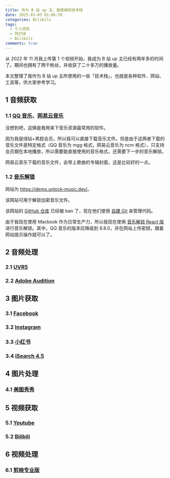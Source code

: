 ```yaml
---
title: 作为 B 站 up 主，我使用的技术栈
date: 2025-03-03 01:06:59
categories: Bilibili
tags:
  - 个人项目
  - 苏打绿
  - Bilibili
comments: true
---
```


从 2022 年 11 月我上传第 1 个视频开始，我成为 B 站 up 主已经有两年多的时间了。期间也拥有了两千粉丝，并收获了二十多万的播放量。

本文整理了我作为 B 站 up 主所使用的一些「技术栈」，也就是各种软件、网站、工具等，供大家参考学习。

<!-- more -->

## 1 音频获取

### 1.1 [QQ 音乐](https://y.qq.com)、[网易云音乐](https://music.163.com/)

没想到吧，这俩是我用来下音乐资源最常用的软件。

因为我是绿钻+黑胶会员，所以我可以直接下载音乐文件。但是由于这两者下载的音乐文件是特定格式（QQ 音乐为 mgg 格式，网易云音乐为 ncm 格式），只支持会员期在本地播放，所以需要能直接使用的音乐格式，还需要下一步的音乐解锁。

网易云音乐下载的音乐文件，会带上歌曲的专辑封面，这是比较好的一点。

### 1.2 [音乐解锁](https://demo.unlock-music.dev/)

网站为 <https://demo.unlock-music.dev/>。

该网站可用于解锁加密音乐文件。

该网站的 [GitHub 仓库](https://github.com/unlock-music/unlock-music) 已经被 ban 了，现在他们使用 [自建 Git](https://git.unlock-music.dev/um) 来管理代码。

由于我现在使用 Macbook 作为日常生产力，所以我现在使用 [音乐解锁 React 版](https://um-react.netlify.app/) 进行音乐解锁。其中，QQ 音乐的版本应降级到 8.8.0，并在网站上传密钥，跟着网站提示操作就可以了。

## 2 音频处理

### 2.1 [UVR5](https://github.com/Anjok07/ultimatevocalremovergui)

### 2.2 [Adobe Audition](https://www.adobe.com/products/audition.html)

## 3 图片获取

### 3.1 [Facebook](https://www.facebook.com/)

### 3.2 [Instagram](https://www.instagram.com/)

### 3.3 [小红书](https://www.xiaohongshu.com/)

### 3.4 [iSearch 4.5](https://i.oppsu.cn/)

## 4 图片处理

### 4.1 [美图秀秀](https://www.meitu.com/)

## 5 视频获取

### 5.1 [Youtube](https://www.youtube.com/)

### 5.2 [Bilibili](https://www.bilibili.com/)

## 6 视频处理

### 6.1 [剪映专业版](https://www.capcut.cn/)